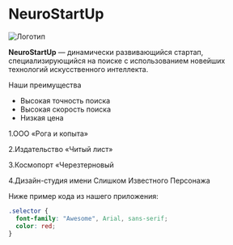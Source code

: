 
# NeuroStartUp

![Логотип](https://github.com/netology-ds-team/git-homeworks/raw/main/1_self/logo.png
)

**NeuroStartUp** — динамически развивающийся стартап, специализирующийся на поиске с использованием 
 новейших технологий искусственного интеллекта.

Наши преимущества
* Высокая точность поиска
* Высокая скорость поиска
* Низкая цена

1.ООО «Рога и копыта»

2.Издательство «Читый лист»

3.Космопорт «Черезтерновый 

4.Дизайн-студия имени Слишком Известного Персонажа

Ниже пример кода из нашего приложения:

```css
.selector {
  font-family: "Awesome", Arial, sans-serif;
  color: red;
}
```